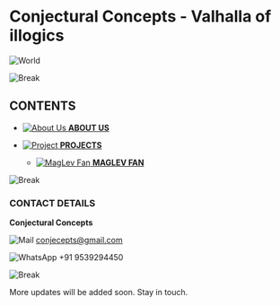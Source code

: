 # Conjectural Concepts - Valhalla of illogics

![World](http://www.pngmart.com/files/4/Technology-PNG-Image.png)

![Break](https://raw.githubusercontent.com/ameenkb/ameenkb.github.io/master/Images/Blank.png)

## CONTENTS

- [![About Us](https://cdn2.iconfinder.com/data/icons/circle-icons-1/64/profle-24.png)  **ABOUT US**](aboutus)

- [![Project](https://cdn2.iconfinder.com/data/icons/circle-icons-1/64/compose-24.png)  **PROJECTS**](maglev)
  
  - [![MagLev Fan](https://cdn2.iconfinder.com/data/icons/circle-icons-1/64/bikewheel-24.png)  **MAGLEV FAN**](maglev)
  
![Break](https://raw.githubusercontent.com/ameenkb/ameenkb.github.io/master/Images/Blank.png)


### CONTACT DETAILS

**Conjectural Concepts**

![Mail](https://cdn4.iconfinder.com/data/icons/miu-gloss-social/60/mail-24.png) conjecepts@gmail.com

![WhatsApp](https://cdn4.iconfinder.com/data/icons/miu-gloss-social/60/whatsapp-24.png) +91 9539294450

![Break](https://raw.githubusercontent.com/ameenkb/ameenkb.github.io/master/Images/Blank.png)

More updates will be added soon. Stay in touch.



